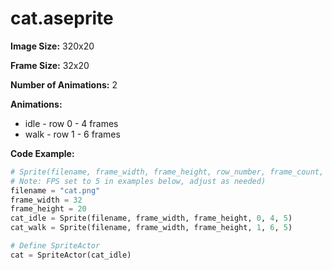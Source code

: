 # cat.aseprite
**Image Size:** 320x20

**Frame Size:** 32x20

**Number of Animations:** 2

**Animations:**
- idle - row 0 - 4 frames
- walk - row 1 - 6 frames

**Code Example:**
```python
# Sprite(filename, frame_width, frame_height, row_number, frame_count, fps)
# Note: FPS set to 5 in examples below, adjust as needed)
filename = "cat.png"
frame_width = 32
frame_height = 20
cat_idle = Sprite(filename, frame_width, frame_height, 0, 4, 5)
cat_walk = Sprite(filename, frame_width, frame_height, 1, 6, 5)

# Define SpriteActor
cat = SpriteActor(cat_idle)
```

